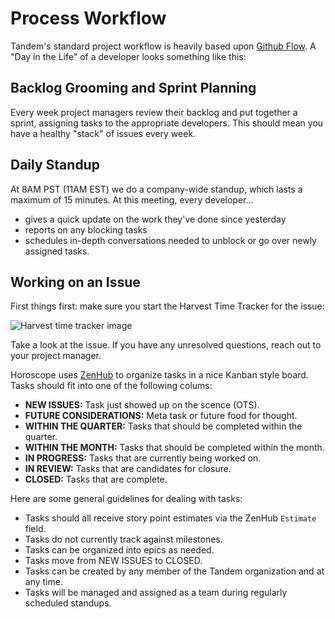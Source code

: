 Process Workflow
========

Tandem's standard project workflow is heavily based upon [Github Flow](https://guides.github.com/introduction/flow/). A "Day in the Life" of a developer looks something like this:

## Backlog Grooming and Sprint Planning

Every week project managers review their backlog and put together a sprint, assigning tasks to the appropriate developers. This should mean you have a healthy "stack" of issues every week.

## Daily Standup

At 8AM PST (11AM EST) we do a company-wide standup, which lasts a maximum of 15 minutes. At this meeting, every developer...

* gives a quick update on the work they've done since yesterday
* reports on any blocking tasks
* schedules in-depth conversations needed to unblock or go over newly assigned tasks.

## Working on an Issue

First things first: make sure you start the Harvest Time Tracker for the issue:

![Harvest time tracker image](/images/harvest-time-tracking.png "Harvest Time Tracker")

Take a look at the issue. If you have any unresolved questions, reach out to your
project manager.

Horoscope uses [ZenHub](https://www.zenhub.com/) to organize tasks in a nice Kanban style board. Tasks should fit into one of the following colums:

  * **NEW ISSUES:** Task just showed up on the scence (OTS).
  * **FUTURE CONSIDERATIONS:** Meta task or future food for thought.
  * **WITHIN THE QUARTER:** Tasks that should be completed within the quarter.
  * **WITHIN THE MONTH:** Tasks that should be completed within the month.
  * **IN PROGRESS:** Tasks that are currently being worked on.
  * **IN REVIEW:** Tasks that are candidates for closure.
  * **CLOSED:** Tasks that are complete.

Here are some general guidelines for dealing with tasks:

  * Tasks should all receive story point estimates via the ZenHub `Estimate` field.
  * Tasks do not currently track against milestones.
  * Tasks can be organized into epics as needed.
  * Tasks move from NEW ISSUES to CLOSED.
  * Tasks can be created by any member of the Tandem organization and at any time.
  * Tasks will be managed and assigned as a team during regularly scheduled standups.
